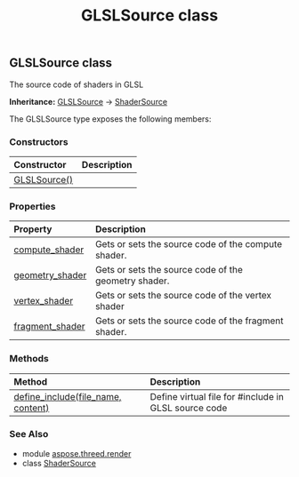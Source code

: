 ﻿---
title: GLSLSource class
second_title: Aspose.3D for Python via .NET API References
description: 
type: docs
weight: 50
url: /python-net/aspose.threed.render/glslsource/
is_root: false
---

## GLSLSource class

The source code of shaders in GLSL



**Inheritance:** [GLSLSource](/3d/python-net/aspose.threed.render/glslsource) → 
[ShaderSource](/3d/python-net/aspose.threed.render/shadersource)



The GLSLSource type exposes the following members:

### Constructors
| Constructor | Description |
| :- | :- |
| [GLSLSource()](/3d/python-net/aspose.threed.render/glslsource/__init__/#) |  |


### Properties
| Property | Description |
| :- | :- |
| [compute_shader](/3d/python-net/aspose.threed.render/glslsource/compute_shader) | Gets or sets the source code of the compute shader. |
| [geometry_shader](/3d/python-net/aspose.threed.render/glslsource/geometry_shader) | Gets or sets the source code of the geometry shader. |
| [vertex_shader](/3d/python-net/aspose.threed.render/glslsource/vertex_shader) | Gets or sets the source code of the vertex shader |
| [fragment_shader](/3d/python-net/aspose.threed.render/glslsource/fragment_shader) | Gets or sets the source code of the fragment shader. |


### Methods
| Method | Description |
| :- | :- |
| [define_include(file_name, content)](/3d/python-net/aspose.threed.render/glslsource/define_include/#str-str) | Define virtual file for #include in GLSL source code |


### See Also

* module [aspose.threed.render](../)
* class [ShaderSource](/3d/python-net/aspose.threed.render/shadersource)
